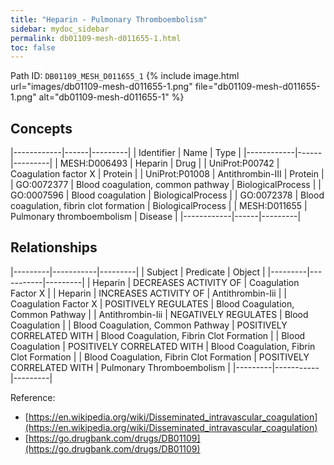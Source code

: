 ```yaml
---
title: "Heparin - Pulmonary Thromboembolism"
sidebar: mydoc_sidebar
permalink: db01109-mesh-d011655-1.html
toc: false 
---
```



Path ID: `DB01109_MESH_D011655_1`
{% include image.html url="images/db01109-mesh-d011655-1.png" file="db01109-mesh-d011655-1.png" alt="db01109-mesh-d011655-1" %}

## Concepts

|------------|------|---------|
| Identifier | Name | Type    |
|------------|------|---------|
| MESH:D006493 | Heparin | Drug |
| UniProt:P00742 | Coagulation factor X | Protein |
| UniProt:P01008 | Antithrombin-III | Protein |
| GO:0072377 | Blood coagulation, common pathway | BiologicalProcess |
| GO:0007596 | Blood coagulation | BiologicalProcess |
| GO:0072378 | Blood coagulation, fibrin clot formation | BiologicalProcess |
| MESH:D011655 | Pulmonary thromboembolism | Disease |
|------------|------|---------|

## Relationships

|---------|-----------|---------|
| Subject | Predicate | Object  |
|---------|-----------|---------|
| Heparin | DECREASES ACTIVITY OF | Coagulation Factor X |
| Heparin | INCREASES ACTIVITY OF | Antithrombin-Iii |
| Coagulation Factor X | POSITIVELY REGULATES | Blood Coagulation, Common Pathway |
| Antithrombin-Iii | NEGATIVELY REGULATES | Blood Coagulation |
| Blood Coagulation, Common Pathway | POSITIVELY CORRELATED WITH | Blood Coagulation, Fibrin Clot Formation |
| Blood Coagulation | POSITIVELY CORRELATED WITH | Blood Coagulation, Fibrin Clot Formation |
| Blood Coagulation, Fibrin Clot Formation | POSITIVELY CORRELATED WITH | Pulmonary Thromboembolism |
|---------|-----------|---------|

Reference: 
  - [https://en.wikipedia.org/wiki/Disseminated_intravascular_coagulation](https://en.wikipedia.org/wiki/Disseminated_intravascular_coagulation)
  - [https://go.drugbank.com/drugs/DB01109](https://go.drugbank.com/drugs/DB01109)
